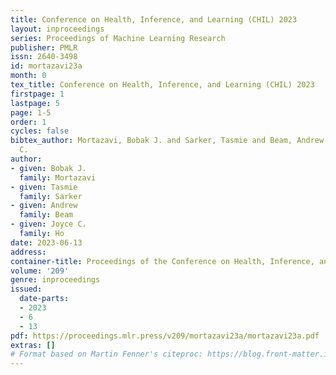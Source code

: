 ```yaml
---
title: Conference on Health, Inference, and Learning (CHIL) 2023
layout: inproceedings
series: Proceedings of Machine Learning Research
publisher: PMLR
issn: 2640-3498
id: mortazavi23a
month: 0
tex_title: Conference on Health, Inference, and Learning (CHIL) 2023
firstpage: 1
lastpage: 5
page: 1-5
order: 1
cycles: false
bibtex_author: Mortazavi, Bobak J. and Sarker, Tasmie and Beam, Andrew and Ho, Joyce
  C.
author:
- given: Bobak J.
  family: Mortazavi
- given: Tasmie
  family: Sarker
- given: Andrew
  family: Beam
- given: Joyce C.
  family: Ho
date: 2023-06-13
address:
container-title: Proceedings of the Conference on Health, Inference, and Learning
volume: '209'
genre: inproceedings
issued:
  date-parts:
  - 2023
  - 6
  - 13
pdf: https://proceedings.mlr.press/v209/mortazavi23a/mortazavi23a.pdf
extras: []
# Format based on Martin Fenner's citeproc: https://blog.front-matter.io/posts/citeproc-yaml-for-bibliographies/
---
```

